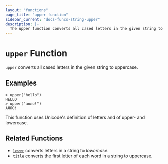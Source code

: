```yaml
---
layout: "functions"
page_title: "upper function"
sidebar_current: "docs-funcs-string-upper"
description: |-
  The upper function converts all cased letters in the given string to uppercase.
---
```


# `upper` Function

`upper` converts all cased letters in the given string to uppercase.

## Examples

```
> upper("hello")
HELLO
> upper("алло!")
АЛЛО!
```

This function uses Unicode's definition of letters and of upper- and lowercase.

## Related Functions

* [`lower`](./lower.html) converts letters in a string to _lowercase_.
* [`title`](./title.html) converts the first letter of each word in a string to uppercase.
